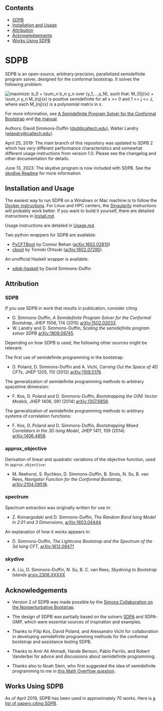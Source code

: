 ## Contents

* [SDPB](#sdpb)
* [Installation and Usage](#installation-and-usage)
* [Attribution](#attribution)
* [Acknowledgements](#acknowledgements)
* [Works Using SDPB](#works-using-sdpb)

# SDPB

SDPB is an open-source, arbitrary-precision, parallelized semidefinite
program solver, designed for the conformal bootstrap. It solves the following problem:

![maximize:  b_0 + \sum_n b_n y_n over (y_1,...,y_N), such that: M_{0j}(x) + \sum_n y_n M_{nj}(x) is positive semidefinite for all x >= 0 and 1 <= j <= J, where each M_{nj}(x) is a polynomial matrix in x.](/docs/SDPB-PMP-Description.png?raw=true)

For more information, see [A Semidefinite Program Solver for the Conformal Bootstrap](http://arxiv.org/abs/1502.02033)
and [the manual](/docs/SDPB-Manual.pdf).

Authors: David Simmons-Duffin (dsd@caltech.edu), Walter Landry (wlandry@caltech.edu).

April 25, 2019: The main branch of this repository was updated to SDPB 2 which has very different performance characteristics and somewhat different usage instructions from version 1.0. Please see the changelog and other documentation for details.

June 13, 2023: The skydive program is now included with SDPB. See the [skydive Readme](/docs/Skydive.md) for more information.

## Installation and Usage

The easiest way to run SDPB on a Windows or Mac machine is to follow
the [Docker instructions](docs/Docker.md).  For Linux and HPC centers,
the [Singularity](docs/Singularity.md) instructions will probably work
better.  If you want to build it yourself, there are detailed
instructions in [Install.md](Install.md).

Usage instructions are detailed in [Usage.md](docs/Usage.md).

Two python wrappers for SDPB are available:

- [PyCFTBoot](https://github.com/cbehan/pycftboot) by Connor Behan ([arXiv:1602.02810](http://arxiv.org/abs/arXiv:1602.02810))
- [cboot](https://github.com/tohtsky/cboot) by Tomoki Ohtsuki ([arXiv:1602.07295](http://arxiv.org/abs/arXiv:1602.07295)).

An unofficial Haskell wrapper is available:

- [sdpb-haskell](https://gitlab.com/davidsd/sdpb-haskell) by David Simmons-Duffin

## Attribution

### SDPB

If you use SDPB in work that results in publication, consider citing

- D. Simmons-Duffin, *A Semidefinite Program Solver for the
  Conformal Bootstrap*, JHEP 1506, 174 (2015) [arXiv:1502.02033](http://arxiv.org/abs/1502.02033).
- W. Landry and D. Simmons-Duffin, *Scaling the semidefinite program solver SDPB*
  [arXiv:1909.09745](https://arxiv.org/abs/1909.09745).

Depending on how SDPB is used, the following other sources might be relevant:

The first use of semidefinite programming in the bootstrap:

- D. Poland, D. Simmons-Duffin and A. Vichi, *Carving Out the Space of
  4D CFTs*, JHEP 1205, 110 (2012) [arXiv:1109.5176](http://arxiv.org/abs/1109.5176).

The generalization of semidefinite programming methods to arbitrary
spacetime dimension:

- F. Kos, D. Poland and D. Simmons-Duffin, *Bootstrapping the O(N)
  Vector Models*, JHEP 1406, 091 (2014) [arXiv:1307.6856](http://arxiv.org/abs/1307.6856).

The generalization of semidefinite programming methods to arbitrary
systems of correlation functions:

- F. Kos, D. Poland and D. Simmons-Duffin, *Bootstrapping Mixed
  Correlators in the 3D Ising Model*, JHEP 1411, 109 (2014) [arXiv:1406.4858](http://arxiv.org/abs/1406.4858).

### approx_objective

Derivation of linear and quadratic variations of the objective function, used in `approx_objective`:

- M. Reehorst, S. Rychkov, D. Simmons-Duffin, B. Sirois, N. Su, B. van Rees, *Navigator Function for the Conformal Bootstrap*,
  [arXiv:2104.09518](http://arxiv.org/abs/2104.09518).

### spectrum

Spectrum extraction was originally written for use in:

  - Z. Komargodski and D. Simmons-Duffin, *The Random Bond
    Ising Model in 2.01 and 3 Dimensions*, [arXiv:1603.04444](https://arxiv.org/abs/1603.04444)

An explanation of how it works appears in:

  - D. Simmons-Duffin, *The Lightcone Bootstrap and the Spectrum of the 3d Ising CFT*, [arXiv:1612.08471](https://arxiv.org/abs/1612.08471)

### skydive

- A. Liu, D. Simmons-Duffin, N. Su, B. C. van Rees, *Skydiving to Bootstrap Islands* [arxiv:2306.XXXXX](https://arxiv.org/abs/2306.XXXXX)

## Acknowledgements

- Version 2 of SDPB was made possible by the [Simons Collaboration on the Nonperturbative Bootstrap](http://bootstrapcollaboration.com/).

- The design of SDPB was partially based on the solvers [SDPA](http://sdpa.sourceforge.net/) and SDPA-GMP, which were essential sources of inspiration and examples.

- Thanks to Filip Kos, David Poland, and Alessandro Vichi for collaboration in developing semidefinite programming methods for the conformal bootstrap and assistance testing SDPB.

- Thanks to Amir Ali Ahmadi, Hande Benson, Pablo Parrilo, and Robert Vanderbei for advice and discussions about semidefinite programming.

- Thanks also to Noah Stein, who first suggested the idea of semidefinite programming to me in [this Math Overflow question](http://mathoverflow.net/questions/33242/continuous-linear-programming-estimating-a-solution).

## Works Using SDPB

As of April 2019, SDPB has been used in approximately 70 works. Here is [a list of papers citing SDPB](http://inspirehep.net/search?ln=en&p=refersto%3Arecid%3A1343540&sf=earliestdate).
